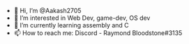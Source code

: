 - 👋 Hi, I’m @Aakash2705
- 👀 I’m interested in Web Dev, game-dev, OS dev
- 🌱 I’m currently learning assembly and C
- 📫 How to reach me: Discord - Raymond Bloodstone#3135
